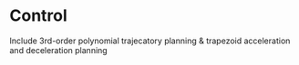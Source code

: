 # Control

Include 3rd-order polynomial trajecatory planning
& trapezoid acceleration and deceleration planning
